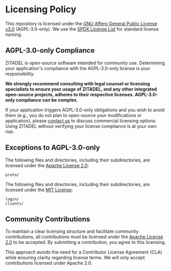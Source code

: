 # Licensing Policy

This repository is licensed under the [GNU Affero General Public License v3.0](LICENSE) (AGPL-3.0-only). We use the [SPDX License List](https://spdx.org/licenses/) for standard license naming.

## AGPL-3.0-only Compliance

ZITADEL is open-source software intended for community use. Determining your application's compliance with the AGPL-3.0-only license is your responsibility.

**We strongly recommend consulting with legal counsel or licensing specialists to ensure your usage of ZITADEL, and any other integrated open-source projects, adheres to their respective licenses. AGPL-3.0-only compliance can be complex.**

If your application triggers AGPL-3.0-only obligations and you wish to avoid them (e.g., you do not plan to open-source your modifications or application), please [contact us](https://zitadel.com/contact) to discuss commercial licensing options. Using ZITADEL without verifying your license compliance is at your own risk.

## Exceptions to AGPL-3.0-only

The following files and directories, including their subdirectories, are licensed under the [Apache License 2.0](https://www.apache.org/licenses/LICENSE-2.0):

```
proto/
```


The following files and directories, including their subdirectories, are licensed under the [MIT License](https://opensource.org/license/mit/):

```
login/
clients/
```

## Community Contributions

To maintain a clear licensing structure and facilitate community contributions, all contributions must be licensed under the [Apache License 2.0](https://www.apache.org/licenses/LICENSE-2.0) to be accepted. By submitting a contribution, you agree to this licensing.

This approach avoids the need for a Contributor License Agreement (CLA) while ensuring clarity regarding license terms. We will only accept contributions licensed under Apache 2.0.
